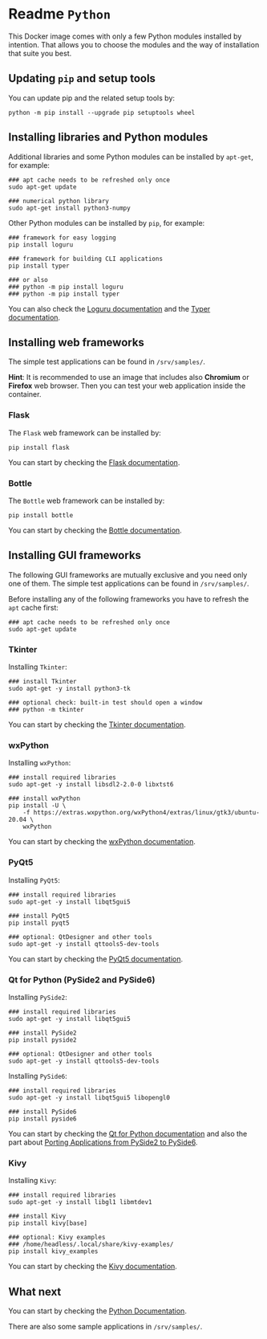 # Readme `Python`

This Docker image comes with only a few Python modules installed by intention. That allows you to choose the modules and the way of installation that suite you best.

## Updating `pip` and setup tools

You can update pip and the related setup tools by:

```shell
python -m pip install --upgrade pip setuptools wheel
```

## Installing libraries and Python modules

Additional libraries and some Python modules can be installed by `apt-get`, for example:

```shell
### apt cache needs to be refreshed only once
sudo apt-get update

### numerical python library
sudo apt-get install python3-numpy
```

Other Python modules can be installed by `pip`, for example:

```shell
### framework for easy logging
pip install loguru

### framework for building CLI applications
pip install typer

### or also
### python -m pip install loguru
### python -m pip install typer
```

You can also check the [Loguru documentation](https://github.com/Delgan/loguru) and the [Typer documentation](https://typer.tiangolo.com).

## Installing web frameworks

The simple test applications can be found in `/srv/samples/`.

**Hint**: It is recommended to use an image that includes also **Chromium** or **Firefox** web browser. Then you can test your web application  inside the container.

### Flask

The `Flask` web framework can be installed by:

```shell
pip install flask
```

You can start by checking the [Flask documentation](https://palletsprojects.com/p/flask/).

### Bottle

The `Bottle` web framework can be installed by:

```shell
pip install bottle
```

You can start by checking the [Bottle documentation](https://bottlepy.org/).

## Installing GUI frameworks

The following GUI frameworks are mutually exclusive and you need only one of them. The simple test applications can be found in `/srv/samples/`.

Before installing any of the following frameworks you have to refresh the `apt` cache first:

```shell
### apt cache needs to be refreshed only once
sudo apt-get update
```

### Tkinter

Installing `Tkinter`:

```shell
### install Tkinter
sudo apt-get -y install python3-tk

### optional check: built-in test should open a window
### python -m tkinter
```

You can start by checking the [Tkinter documentation](https://docs.python.org/3/library/tkinter.html).

### wxPython

Installing `wxPython`:

```shell
### install required libraries
sudo apt-get -y install libsdl2-2.0-0 libxtst6

### install wxPython
pip install -U \
    -f https://extras.wxpython.org/wxPython4/extras/linux/gtk3/ubuntu-20.04 \
    wxPython
```

You can start by checking the [wxPython documentation](https://wxpython.org/).

### PyQt5

Installing `PyQt5`:

```shell
### install required libraries
sudo apt-get -y install libqt5gui5

### install PyQt5
pip install pyqt5

### optional: QtDesigner and other tools
sudo apt-get -y install qttools5-dev-tools
```

You can start by checking the [PyQt5 documentation](https://riverbankcomputing.com/static/Docs/PyQt5).

### Qt for Python (PySide2 and PySide6)

Installing `PySide2`:

```shell
### install required libraries
sudo apt-get -y install libqt5gui5

### install PySide2
pip install pyside2

### optional: QtDesigner and other tools
sudo apt-get -y install qttools5-dev-tools
```

Installing `PySide6`:

```shell
### install required libraries
sudo apt-get -y install libqt5gui5 libopengl0

### install PySide6
pip install pyside6
```

You can start by checking the [Qt for Python documentation](https://doc.qt.io/qtforpython) and also the part about [Porting Applications from PySide2 to PySide6](https://doc.qt.io/qtforpython/porting_from2.html).

### Kivy

Installing `Kivy`:

```shell
### install required libraries
sudo apt-get -y install libgl1 libmtdev1

### install Kivy
pip install kivy[base]

### optional: Kivy examples
### /home/headless/.local/share/kivy-examples/
pip install kivy_examples
```

You can start by checking the [Kivy documentation](https://kivy.org/doc/stable).

## What next

You can start by checking the [Python Documentation](https://www.python.org/doc/).

There are also some sample applications in `/srv/samples/`.
